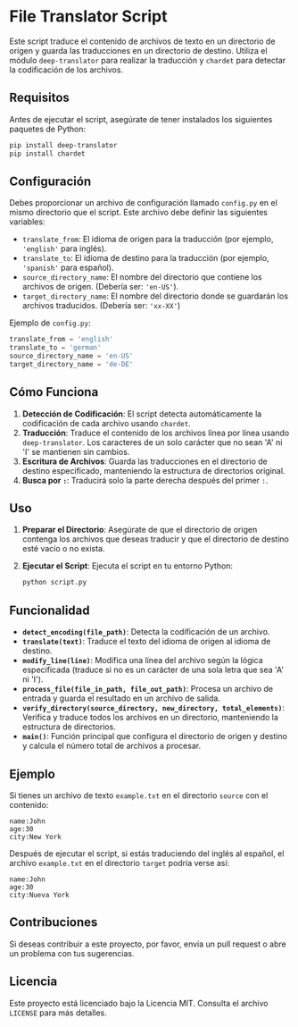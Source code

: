 # File Translator Script

Este script traduce el contenido de archivos de texto en un directorio de origen y guarda las traducciones en un directorio de destino. Utiliza el módulo `deep-translator` para realizar la traducción y `chardet` para detectar la codificación de los archivos.

## Requisitos

Antes de ejecutar el script, asegúrate de tener instalados los siguientes paquetes de Python:

```bash
pip install deep-translator
pip install chardet
```

## Configuración

Debes proporcionar un archivo de configuración llamado `config.py` en el mismo directorio que el script. Este archivo debe definir las siguientes variables:

- `translate_from`: El idioma de origen para la traducción (por ejemplo, `'english'` para inglés).
- `translate_to`: El idioma de destino para la traducción (por ejemplo, `'spanish'` para español).
- `source_directory_name`: El nombre del directorio que contiene los archivos de origen. (Debería ser: `'en-US'`).
- `target_directory_name`: El nombre del directorio donde se guardarán los archivos traducidos. (Debería ser: `'xx-XX'`)

Ejemplo de `config.py`:

```python
translate_from = 'english'
translate_to = 'german'
source_directory_name = 'en-US'
target_directory_name = 'de-DE'
```

## Cómo Funciona

1. **Detección de Codificación**: El script detecta automáticamente la codificación de cada archivo usando `chardet`.
2. **Traducción**: Traduce el contenido de los archivos línea por línea usando `deep-translator`. Los caracteres de un solo carácter que no sean 'A' ni 'I' se mantienen sin cambios.
3. **Escritura de Archivos**: Guarda las traducciones en el directorio de destino especificado, manteniendo la estructura de directorios original.
4. **Busca por `:`**: Traducirá solo la parte derecha después del primer `:`.
## Uso

1. **Preparar el Directorio**: Asegúrate de que el directorio de origen contenga los archivos que deseas traducir y que el directorio de destino esté vacío o no exista.
2. **Ejecutar el Script**: Ejecuta el script en tu entorno Python:

    ```bash
    python script.py
    ```

## Funcionalidad

- **`detect_encoding(file_path)`**: Detecta la codificación de un archivo.
- **`translate(text)`**: Traduce el texto del idioma de origen al idioma de destino.
- **`modify_line(line)`**: Modifica una línea del archivo según la lógica especificada (traduce si no es un carácter de una sola letra que sea 'A' ni 'I').
- **`process_file(file_in_path, file_out_path)`**: Procesa un archivo de entrada y guarda el resultado en un archivo de salida.
- **`verify_directory(source_directory, new_directory, total_elements)`**: Verifica y traduce todos los archivos en un directorio, manteniendo la estructura de directorios.
- **`main()`**: Función principal que configura el directorio de origen y destino y calcula el número total de archivos a procesar.

## Ejemplo

Si tienes un archivo de texto `example.txt` en el directorio `source` con el contenido:

```
name:John
age:30
city:New York
```

Después de ejecutar el script, si estás traduciendo del inglés al español, el archivo `example.txt` en el directorio `target` podría verse así:

```
name:John
age:30
city:Nueva York
```

## Contribuciones

Si deseas contribuir a este proyecto, por favor, envía un pull request o abre un problema con tus sugerencias.

## Licencia

Este proyecto está licenciado bajo la Licencia MIT. Consulta el archivo `LICENSE` para más detalles.
